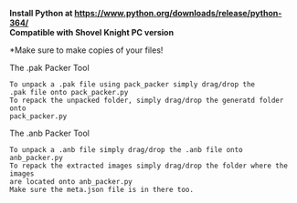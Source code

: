 <b>Install Python at https://www.python.org/downloads/release/python-364/</b><br>
<b>Compatible with Shovel Knight PC version</b>

*Make sure to make copies of your files!

The .pak Packer Tool
	
	To unpack a .pak file using pack_packer simply drag/drop the
	.pak file onto pack_packer.py
	To repack the unpacked folder, simply drag/drop the generatd folder onto
	pack_packer.py
  
 The .anb Packer Tool
  
  	To unpack a .anb file simply drag/drop the .anb file onto anb_packer.py
	To repack the extracted images simply drag/drop the folder where the images
	are located onto anb_packer.py
	Make sure the meta.json file is in there too.
